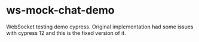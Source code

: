 # ws-mock-chat-demo
WebSocket testing demo cypress. Original implementation had some issues with cypress 12 and this is the fixed version of it.
